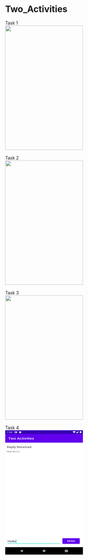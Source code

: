 # Two_Activities

Task 1
<br>
<img src="Task1.png" width="250" height="400">
<br>

Task 2
<br>
<img src="Task2.png" width="250" height="400">
<br>

Task 3
<br>
<img src="Task3.png" width="250" height="400">
<br>

Task 4
<br>
<img src="Task4.png" width="250" height="400">
<br>
